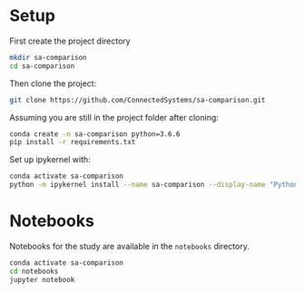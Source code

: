 Setup
=======

First create the project directory

```bash
mkdir sa-comparison
cd sa-comparison
```

Then clone the project:

```bash
git clone https://github.com/ConnectedSystems/sa-comparison.git
```

Assuming you are still in the project folder after cloning:

```bash
conda create -n sa-comparison python=3.6.6
pip install -r requirements.txt
```

Set up ipykernel with:

```bash
conda activate sa-comparison
python -m ipykernel install --name sa-comparison --display-name "Python (sa-comparison)"
```

Notebooks
=========

Notebooks for the study are available in the `notebooks` directory.

```bash
conda activate sa-comparison
cd notebooks
jupyter notebook
```
